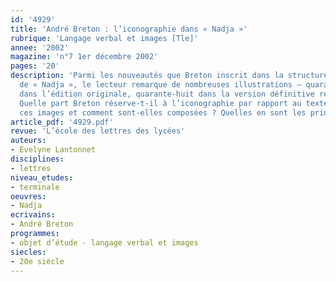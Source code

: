 ```yaml
---
id: '4929'
title: 'André Breton : l’iconographie dans « Nadja »'
rubrique: 'Langage verbal et images [Tle]'
annee: '2002'
magazine: 'n°7 1er décembre 2002'
pages: '20'
description: 'Parmi les nouveautés que Breton inscrit dans la structure romanesque
  de « Nadja », le lecteur remarque de nombreuses illustrations – quarante-quatre
  dans l’édition originale, quarante-huit dans la version définitive revue par l’auteur.
  Quelle part Breton réserve-t-il à l’iconographie par rapport au texte ? Que représentent
  ces images et comment sont-elles composées ? Quelles en sont les principales fonctions ?'
article_pdf: '4929.pdf'
revue: 'L’école des lettres des lycées'
auteurs:
- Évelyne Lantonnet
disciplines:
- lettres
niveau_etudes:
- terminale
oeuvres:
- Nadja
ecrivains:
- André Breton
programmes:
- objet d’étude - langage verbal et images
siecles:
- 20e siècle
---
```

